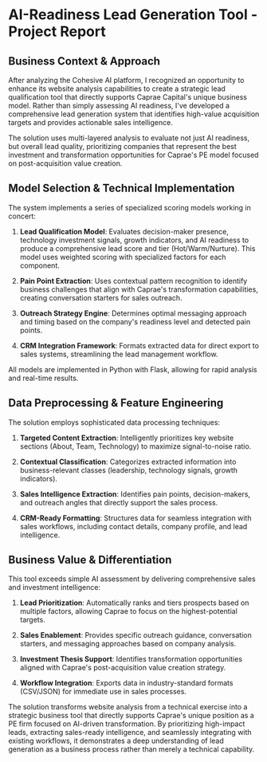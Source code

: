 # AI-Readiness Lead Generation Tool - Project Report

## Business Context & Approach

After analyzing the Cohesive AI platform, I recognized an opportunity to enhance its website analysis capabilities to create a strategic lead qualification tool that directly supports Caprae Capital's unique business model. Rather than simply assessing AI readiness, I've developed a comprehensive lead generation system that identifies high-value acquisition targets and provides actionable sales intelligence.

The solution uses multi-layered analysis to evaluate not just AI readiness, but overall lead quality, prioritizing companies that represent the best investment and transformation opportunities for Caprae's PE model focused on post-acquisition value creation.

## Model Selection & Technical Implementation

The system implements a series of specialized scoring models working in concert:

1. **Lead Qualification Model**: Evaluates decision-maker presence, technology investment signals, growth indicators, and AI readiness to produce a comprehensive lead score and tier (Hot/Warm/Nurture). This model uses weighted scoring with specialized factors for each component.

2. **Pain Point Extraction**: Uses contextual pattern recognition to identify business challenges that align with Caprae's transformation capabilities, creating conversation starters for sales outreach.

3. **Outreach Strategy Engine**: Determines optimal messaging approach and timing based on the company's readiness level and detected pain points.

4. **CRM Integration Framework**: Formats extracted data for direct export to sales systems, streamlining the lead management workflow.

All models are implemented in Python with Flask, allowing for rapid analysis and real-time results.

## Data Preprocessing & Feature Engineering

The solution employs sophisticated data processing techniques:

1. **Targeted Content Extraction**: Intelligently prioritizes key website sections (About, Team, Technology) to maximize signal-to-noise ratio.

2. **Contextual Classification**: Categorizes extracted information into business-relevant classes (leadership, technology signals, growth indicators).

3. **Sales Intelligence Extraction**: Identifies pain points, decision-makers, and outreach angles that directly support the sales process.

4. **CRM-Ready Formatting**: Structures data for seamless integration with sales workflows, including contact details, company profile, and lead intelligence.

## Business Value & Differentiation

This tool exceeds simple AI assessment by delivering comprehensive sales and investment intelligence:

1. **Lead Prioritization**: Automatically ranks and tiers prospects based on multiple factors, allowing Caprae to focus on the highest-potential targets.

2. **Sales Enablement**: Provides specific outreach guidance, conversation starters, and messaging approaches based on company analysis.

3. **Investment Thesis Support**: Identifies transformation opportunities aligned with Caprae's post-acquisition value creation strategy.

4. **Workflow Integration**: Exports data in industry-standard formats (CSV/JSON) for immediate use in sales processes.

The solution transforms website analysis from a technical exercise into a strategic business tool that directly supports Caprae's unique position as a PE firm focused on AI-driven transformation. By prioritizing high-impact leads, extracting sales-ready intelligence, and seamlessly integrating with existing workflows, it demonstrates a deep understanding of lead generation as a business process rather than merely a technical capability.